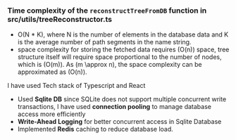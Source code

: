 ### Time complexity of the `reconstructTreeFromDB` function in src/utils/treeReconstructor.ts

 - O(N * K), where N is the number of elements in the database data and K is the average number of path segments in the name string.
 - space complexity for storing the fetched data requires (O(n)) space, tree structure itself will require space proportional to the number of nodes, which is (O(m)). As (m \approx n), the space complexity can be approximated as (O(n)).

I have used Tech stack of Typescript and React
- Used **Sqlite DB** since SQLite does not support multiple concurrent write transactions, I have used **connection pooling** to manage database access more efficiently
- **Write-Ahead Logging** for better concurrent access in Sqlite Database
- Implemented **Redis** caching to reduce database load.
